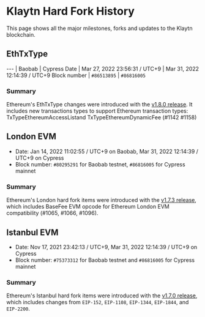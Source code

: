 # Klaytn Hard Fork History

This page shows all the major milestones, forks and updates to the Klaytn blockchain.

## EthTxType

--- | Baobab | Cypress
Date | Mar 27, 2022 23:56:31 / UTC+9 | Mar 31, 2022 12:14:39 / UTC+9
Block number  | `#86513895`  | `#86816005`

### Summary

Ethereum's EthTxType changes were introduced with the [v1.8.0 release](https://github.com/klaytn/klaytn/releases/tag/v1.8.0). It includes new transactions types to support Ethereum transaction types: TxTypeEthereumAccessListand TxTypeEthereumDynamicFee (#1142 #1158)

## London EVM

- Date: Jan 14, 2022 11:02:55 / UTC+9 on Baobab, Mar 31, 2022 12:14:39 / UTC+9 on Cypress 
- Block number: `#80295291` for Baobab testnet, `#86816005` for Cypress mainnet

### Summary

Ethereum's London hard fork items were introduced with the [v1.7.3 release](https://github.com/klaytn/klaytn/releases/tag/v1.7.3), which includes BaseFee EVM opcode for Ethereum London EVM compatibility (#1065, #1066, #1096).

## Istanbul EVM

- Date: Nov 17, 2021 23:42:13 / UTC+9, Mar 31, 2022 12:14:39 / UTC+9 on Cypress
- Block number: `#75373312` for Baobab testnet and `#86816005` for Cypress mainnet

### Summary

Ethereum's Istanbul hard fork items were introduced with the [v1.7.0 release](https://github.com/klaytn/klaytn/releases/tag/v1.7.0), which includes changes from `EIP-152`, `EIP-1108`, `EIP-1344`, `EIP-1844`, and `EIP-2200`.